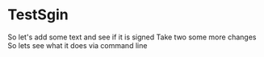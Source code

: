 # TestSgin

So let's add some text and see if it is signed
Take two some more changes
So lets see what it does via command line